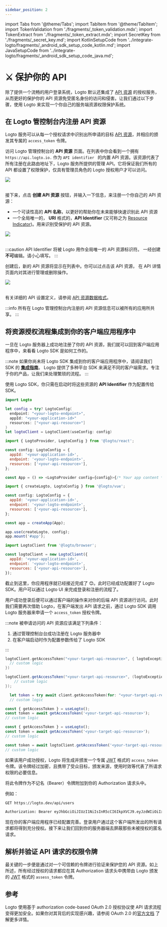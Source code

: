 ```yaml
---
sidebar_position: 2
---
```


import Tabs from '@theme/Tabs';
import TabItem from '@theme/TabItem';
import TokenValidation from './fragments/\_token_validation.mdx';
import TokenExtract from './fragments/\_token_extract.mdx';
import SecretKey from './fragments/\_secret_key.md';
import KotlinSetupCode from '../integrate-logto/fragments/\_android_sdk_setup_code_kotlin.md';
import JavaSetupCode from '../integrate-logto/fragments/\_android_sdk_setup_code_java.md';

# ⚔️ 保护你的 API

除了提供一个流畅的用户登录系统，Logto 默认还集成了 [API 资源](../../references/resources/README.md) 的授权服务，从而更好的保护你的 API 资源免受匿名身份的访问和侵害。让我们通过以下步骤，使用 Logto 来实现一个你自己的服务端资源权限保护系统。

## 在 Logto 管控制台内注册 API 资源

Logto 服务可以从每一个授权请求中识别出所申请的目标 [API 资源](../../references/resources/README.md)，并相应的颁发其专属的 `access_token` 令牌。

访问 Logto 管理控制台的 **API 资源** 页面。在列表中你会看到一个拥有 `https://api.logto.io.` 作为 `API identifier ` 的内置 API 资源。该资源代表了所有注册在此路由地址下，Logto 服务所提供的管理 API。它将保证我们所有的 API 都设置了权限保护，仅具有管理员角色的 Logto 授权用户才可以访问。

<!-- TODO: Replace the API resource AC screenshot -->

![](/img/docs/api_resource_landing.png)
<br />
<br />

接下来，点击 **创建 API 资源** 按钮，并输入一下信息，来注册一个你自己的 API 资源：

- 一个可读性高的 **API 名称**，以更好的帮助你在未来能够快速识别此 API 资源
- 一个全局唯一的， **URI** 格式的，**API Identifier** (又可称之为 [Resource Indicator](../../references/resources/README.md#resource-indicator))。用来识别受保护的 API 资源。

<!-- TODO: Replace the API resource AC screenshot -->

![](/img/docs/api_resource_create.png)
<br />
<br />

:::caution
API Identifier 将被 Logto 用作全局唯一的 API 资源标识符。 一经创建**不可**编辑。请小心填写。
:::

创建后，新的 API 资源将显示在列表中。你可以过点击该 API 资源， 在 API 详情页面内对其进行管理或删除操作。

<!-- TODO: Replace the API resource AC screenshot -->

![](/img/docs/api_resource_manage.png)
<br />
<br />

有关详细的 API 设置定义，请参阅 [API 资源数据格式](../../references/resources/README.md#logto-api-resource-schema)。

:::info
所有在 Logto 管理控制台内注册的 API 资源信息可以被所有的应用所共享。
:::

## 将资源授权流程集成到你的客户端应用程序中

一旦在 Logto 服务器上成功地注册了你的 API 资源，我们就可以回到客户端应用程序中，来看看 Logto SDK 是如何工作的。

:::note
如果你尚未将 Logto SDK 集成到你的客户端应用程序中，请阅读我们 SDK 的 [**集成指南**](../integrate-logto/README.md)。 Logto 提供了多种平台 SDK 来满足不同的客户端需求。专注于你的产品，让我们来处理繁琐的流程。
:::

使用 Logto SDK，你只需在启动时将这些资源的 **API Identifier** 作为配置传给 SDK。

<Tabs>

<TabItem value="kotlin" label="Kotlin">

<KotlinSetupCode />

</TabItem>

<TabItem value="java" label="Java">

<JavaSetupCode />

</TabItem>

<TabItem value="swift" label="Swift">

```swift
import Logto

let config = try? LogtoConfig(
  endpoint: "<your-logto-endpoint>",
  appId: "<your-application-id>"
  resources: ["<your-api-resource>"]
)
let logtoClient = LogtoClient(useConfig: config)
```

</TabItem>

<TabItem value="react" label="React">

```js
import { LogtoProvider, LogtoConfig } from '@logto/react';

const config: LogtoConfig = {
  appId: '<your-application-id>',
  endpoint: '<your-logto-endpoint>',
  resources: ['<your-api-resource>'],
};

const App = () => <LogtoProvider config={config}>{/* Your app content */}</LogtoProvider>;
```

</TabItem>
<TabItem value="vue" label="Vue">

```js
import { createLogto, LogtoConfig } from '@logto/vue';

const config: LogtoConfig = {
  appId: '<your-application-id>',
  endpoint: '<your-logto-endpoint>',
  resources: ['<your-api-resource>'],
};

const app = createApp(App);

app.use(createLogto, config);
app.mount('#app');
```

</TabItem>
<TabItem value="js" label="VanillaJs">

```js
import LogtoClient from '@logto/browser';

const logtoClient = new LogtoClient({
  appId: '<your-application-id>',
  endpoint: '<your-logto-endpoint>',
  resources: ['<your-api-resource>'],
});
```

</TabItem>
</Tabs>

截止到这里，你应用程序就已经接近完成了 😊。此时已经成功配置好了 Logto SDK。用户可以通过 Logto UI 来完成登录和注册的流程了。

用户成功登录后便可以通过客户端的操作来对你的后端 API 资源进行访问。此时我们需要再次借助 Logto，在客户端发出 API 请求之前，通过 Logto SDK 调用 Logto 服务器来申请一个 `access_token` 授权令牌。

:::note
被申请访问的 API 资源应该满足下列条件：

1. 通过管理控制台台成功注册在 Logto 服务器中
2. 在客户端启动时作为配置参数传给了 Logto SDK

:::

<Tabs>
<TabItem value="kotlin" label="Kotlin">

```kotlin
logtoClient.getAccessToken("<your-target-api-resource>", { logtoException: LogtoException?, result: AccessToken? ->
  // custom logic
})
```

</TabItem>
<TabItem value="java" label="Java">

```java
logtoClient.getAccessToken("<your-target-api-resource>", (logtoException, accessToken) -> {
    // custom logic
});
```

</TabItem>
<TabItem value="swift" label="Swift">

```swift
  let token = try await client.getAccessToken(for: "<your-target-api-resource>")
  // custom logic
```

</TabItem>
<TabItem value="react" label="React">

```js
const { getAccessToken } = useLogto();
const token = await getAccessToken('<your-target-api-resource>');
// custom logic
```

</TabItem>

<TabItem value="vue" label="Vue">

```js
const { getAccessToken } = useLogto();
const token = await getAccessToken('<your-target-api-resource>');
// custom logic
```

</TabItem>

<TabItem value="js" label="VanillaJs">

```js
const token = await logtoClient.getAccessToken('<your-target-api-resource>');
// custom logic
```

</TabItem>

</Tabs>

如果该用户成功授权，Logto 将生成并颁发一个专属 [JWT](https://datatracker.ietf.org/doc/html/rfc7519) 格式的 `access_token` 令牌。该令牌经过加密，且携带了受众目标，颁发来源，使用时效等代表了所请求权限的必要信息。

将此令牌作为不记名（Bearer）令牌附加到你的 Authorization 请求头中。

例如：

```bash
GET https://logto.dev/api/users

Authorization: Bearer eyJhbGciOiJIUzI1NiIsInR5cCI6IkpXVCJ9.eyJzdWIiOiIxMjM0NTY3ODkwIiwiYXVkIjoiaHR0cHM6Ly9sb2d0by5kZXYvYXBpL3VzZXJzIiwiaXNzIjoiaHR0cHM6Ly9sb2d0by5kZXYvb2lkYyIsIm5hbWUiOiJKb2huIERvZSIsImlhdCI6MTUxNjIzOTAyMiwiZXhwIjoxNTE2MzI1NDIyfQ.PjIJl00YNC84EPNYLEdpEEAdAxqhekCYhFEckvRokek

```

现在你的客户端应用程序已经配置完善。登录用户通过这个客户端所发出的所有请求都将得到充分授权。接下来让我们回到你的服务器端去屏蔽那些未被授权的匿名请求。

## 解析并验证 API 请求的权限令牌

最关键的一步便是通过对一个可信赖的令牌进行验证来保护您的 API 资源。如上所述，所有经过授权的请求都应在其 Authorization 请求头中携带由 Logto 颁发的 [JWT](https://datatracker.ietf.org/doc/html/rfc7519) 格式的 `assess_token` 令牌。

<SecretKey />

<TokenExtract />

<TokenValidation />

## 参考

Logto 使用基于 authorization code-based OAuth 2.0 授权协议使 API 请求流程变得更加安全。如果你对其背后的实现感兴趣，请参阅 OAuth 2.0 的[官方文档](https://datatracker.ietf.org/doc/html/rfc6749#section-1.3.1) 了解更多详情。
